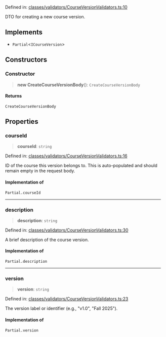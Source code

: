 Defined in: [classes/validators/CourseVersionValidators.ts:10](https://github.com/continuousactivelearning/vibe/blob/bbe96e7b9c72b9bbcc5896c45a0f74ad711a9075/backend/src/modules/courses/classes/validators/CourseVersionValidators.ts#L10)

DTO for creating a new course version.

## Implements

- `Partial`\<`ICourseVersion`\>

## Constructors

### Constructor

> **new CreateCourseVersionBody**(): `CreateCourseVersionBody`

#### Returns

`CreateCourseVersionBody`

## Properties

### courseId

> **courseId**: `string`

Defined in: [classes/validators/CourseVersionValidators.ts:16](https://github.com/continuousactivelearning/vibe/blob/bbe96e7b9c72b9bbcc5896c45a0f74ad711a9075/backend/src/modules/courses/classes/validators/CourseVersionValidators.ts#L16)

ID of the course this version belongs to.
This is auto-populated and should remain empty in the request body.

#### Implementation of

`Partial.courseId`

***

### description

> **description**: `string`

Defined in: [classes/validators/CourseVersionValidators.ts:30](https://github.com/continuousactivelearning/vibe/blob/bbe96e7b9c72b9bbcc5896c45a0f74ad711a9075/backend/src/modules/courses/classes/validators/CourseVersionValidators.ts#L30)

A brief description of the course version.

#### Implementation of

`Partial.description`

***

### version

> **version**: `string`

Defined in: [classes/validators/CourseVersionValidators.ts:23](https://github.com/continuousactivelearning/vibe/blob/bbe96e7b9c72b9bbcc5896c45a0f74ad711a9075/backend/src/modules/courses/classes/validators/CourseVersionValidators.ts#L23)

The version label or identifier (e.g., "v1.0", "Fall 2025").

#### Implementation of

`Partial.version`
